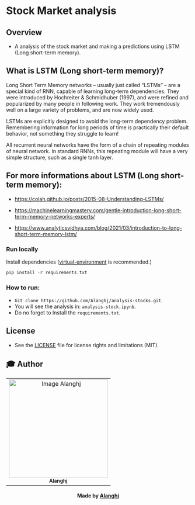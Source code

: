 # Stock Market analysis

## Overview
* A analysis of the stock market and making a predictions using LSTM (Long short-term memory).


## What is LSTM (Long short-term memory)?
Long Short Term Memory networks – usually just called “LSTMs” – are a special kind of RNN, capable of learning long-term dependencies. They were introduced by Hochreiter & Schmidhuber (1997), and were refined and popularized by many people in following work. They work tremendously well on a large variety of problems, and are now widely used.

LSTMs are explicitly designed to avoid the long-term dependency problem. Remembering information for long periods of time is practically their default behavior, not something they struggle to learn!

All recurrent neural networks have the form of a chain of repeating modules of neural network. In standard RNNs, this repeating module will have a very simple structure, such as a single tanh layer.


## For more informations about LSTM (Long short-term memory):
  * https://colah.github.io/posts/2015-08-Understanding-LSTMs/
  
  * https://machinelearningmastery.com/gentle-introduction-long-short-term-memory-networks-experts/
  
  * https://www.analyticsvidhya.com/blog/2021/03/introduction-to-long-short-term-memory-lstm/
  

### Run locally
Install dependencies ([virtual-environment](https://en.whiteboxml.com/blog/the-definitive-guide-to-python-virtual-environments-with-conda) is recommended.)

```python
pip install -r requirements.txt
```


### How to run:
* `Git clone https://github.com/Alanghj/analysis-stocks.git`. 
* You will see the analysis in: `analysis-stock.ipynb`.
* Do no forget to Install the `requirements.txt`.


## License

* See the [LICENSE](LICENSE.md) file for license rights and limitations (MIT).


## :mortar_board: Author


<table align="center">
    <tr>
        <td align="center">
            <a href="https://github.com/Alanghj">
                <img src="https://avatars.githubusercontent.com/u/81534309?s=400&u=647f4710e89a234faa1b8e6c2097f752d558d68d&v=4" width="270px;" height="270px;" alt="Image Alanghj" />
                <br />
                <sub><b>Alanghj</b></sub>
            </a>
        </td>    
    </tr>
</table>
<h4 align="center">
   Made by <a href="https://github.com/Alanghj" target="#"> Alanghj</a>
</h4>
